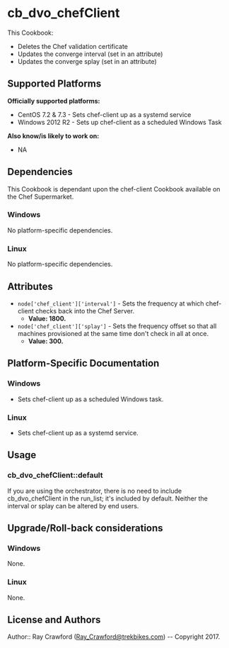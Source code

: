 # cb_dvo_chefClient

This Cookbook:
* Deletes the Chef validation certificate
* Updates the converge interval (set in an attribute)
* Updates the converge splay (set in an attribute)

## Supported Platforms

**Officially supported platforms:**

* CentOS 7.2 & 7.3 - Sets chef-client up as a systemd service
* Windows 2012 R2 - Sets up chef-client as a scheduled Windows Task

**Also know/is likely to work on:**

* NA

## Dependencies
This Cookbook is dependant upon the chef-client Cookbook available on the Chef Supermarket.

### Windows
No platform-specific dependencies.

### Linux
No platform-specific dependencies.

## Attributes

* `node['chef_client']['interval']` - Sets the frequency at which chef-client checks back into the Chef Server.  
  * **Value: 1800.**  
* `node['chef_client']['splay']` - Sets the frequency offset so that all machines provisioned at the same time don't check in all at once.  
  * **Value: 300.**  

## Platform-Specific Documentation

### Windows
* Sets chef-client up as a scheduled Windows task.

### Linux
* Sets chef-client up as a systemd service.

## Usage

### cb_dvo_chefClient::default

If you are using the orchestrator, there is no need to include cb_dvo_chefClient in the run_list; it's included by default.  Neither the interval or splay can be altered by end users.

## Upgrade/Roll-back considerations

### Windows

None.

### Linux 

None.

## License and Authors

Author:: Ray Crawford (Ray_Crawford@trekbikes.com) -- Copyright 2017.
